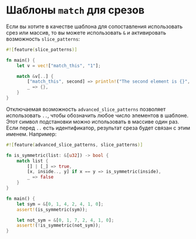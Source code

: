 # Шаблоны `match` для срезов

Если вы хотите в качестве шаблона для сопоставления использовать срез или
массив, то вы можете использовать `&` и активировать возможность
`slice_patterns`:

```rust
#![feature(slice_patterns)]

fn main() {
    let v = vec!["match_this", "1"];

    match &v[..] {
        ["match_this", second] => println!("The second element is {}", second),
        _ => {},
    }
}
```

Отключаемая возможность `advanced_slice_patterns` позволяет использовать `..`,
чтобы обозначить любое число элементов в шаблоне. Этот символ подстановки можно
использовать в массиве один раз. Если перед `..` есть идентификатор, результат
среза будет связан с этим именем. Например:

```rust
#![feature(advanced_slice_patterns, slice_patterns)]

fn is_symmetric(list: &[u32]) -> bool {
    match list {
        [] | [_] => true,
        [x, inside.., y] if x == y => is_symmetric(inside),
        _ => false
    }
}

fn main() {
    let sym = &[0, 1, 4, 2, 4, 1, 0];
    assert!(is_symmetric(sym));

    let not_sym = &[0, 1, 7, 2, 4, 1, 0];
    assert!(!is_symmetric(not_sym));
}
```
